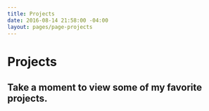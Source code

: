 ```yaml
---
title: Projects
date: 2016-08-14 21:58:00 -04:00
layout: pages/page-projects
---
```


# Projects   

## Take a moment to view some of my favorite projects.